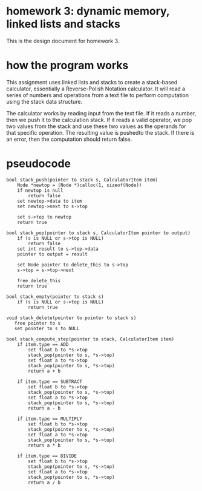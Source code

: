 
# homework 3: dynamic memory, linked lists and stacks

This is the design document for homework 3.

# how the program works

This assignment uses linked lists and stacks to create a stack-based calculator, essentially a Reverse-Polish Notation calculator. It will read a series of numbers and operations from a text file to perform computation using the stack data structure.

The calculator works by reading input from the text file. If it reads a number, then we push it to the calculation stack. If it reads a valid operator, we pop two values from the stack and use these two values as the operands for that specific operation. The resulting value is pushedto the stack. If there is an error, then the computation should return false.

# pseudocode

```
bool stack_push(pointer to stack s, CalculatorItem item)
    Node *newtop = (Node *)calloc(1, sizeof(Node))
    if newtop is null
        return false
    set newtop->data to item
    set newtop->next to s->top

    set s->top to newtop
    return true

bool stack_pop(pointer to stack s, CalculatorItem pointer to output)
    if (s is NULL or s->top is NULL)
        return false
    set int result to s->top->data
    pointer to output = result

    set Node pointer to delete_this to s->top
    s->top = s->top->next

    free delete_this
    return true

bool stack_empty(pointer to stack s)
    if (s is NULL or s->top is NULL)
        return true

void stack_delete(pointer to pointer to stack s)
   free pointer to s
   set pointer to s to NULL 

bool stack_compute_step(pointer to stack, CalculatorItem item)
    if item.type == ADD
        set float b to *s->top
        stack_pop(pointer to s, *s->top)
        set float a to *s->top
        stack_pop(pointer to s, *s->top)
        return a + b

    if item.type == SUBTRACT
        set float b to *s->top
        stack_pop(pointer to s, *s->top)
        set float a to *s->top
        stack_pop(pointer to s, *s->top)
        return a - b

    if item.type == MULTIPLY
        set float b to *s->top
        stack_pop(pointer to s, *s->top)
        set float a to *s->top
        stack_pop(pointer to s, *s->top)
        return a * b

    if item.type == DIVIDE
        set float b to *s->top
        stack_pop(pointer to s, *s->top)
        set float a to *s->top
        stack_pop(pointer to s, *s->top)
        return a / b

```
